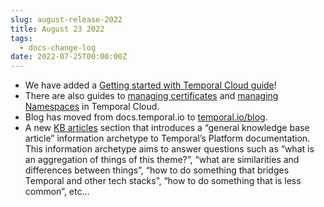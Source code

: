 ```yaml
---
slug: august-release-2022
title: August 23 2022
tags:
  - docs-change-log
date: 2022-07-25T00:00:00Z
---
```


- We have added a [Getting started with Temporal Cloud guide](/cloud/how-to-get-started-with-temporal-cloud)!
- There are also guides to [managing certificates](/cloud/how-to-manage-certificates-in-temporal-cloud) and [managing Namespaces](/cloud/how-to-manage-namespaces-in-temporal-cloud) in Temporal Cloud.
- Blog has moved from docs.temporal.io to [temporal.io/blog](https://temporal.io/blog).
- A new [KB articles](https://docs.temporal.io/kb) section that introduces a “general knowledge base article” information archetype to Temporal’s Platform documentation.
  This information archetype aims to answer questions such as “what is an aggregation of things of this theme?”, “what are similarities and differences between things”, “how to do something that bridges Temporal and other tech stacks”, “how to do something that is less common”, etc…

